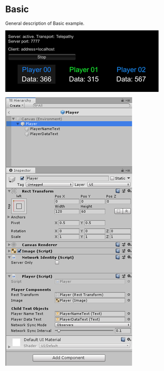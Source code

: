 # Basic

General description of Basic example.

![Basic Example](Basic.PNG)

![Basic Player](BasicPlayer.PNG)
